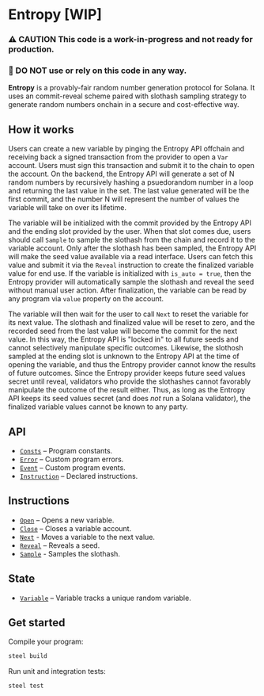 # Entropy [WIP]

### ⚠️ CAUTION This code is a work-in-progress and not ready for production. 
### 🚫 DO NOT use or rely on this code in any way.

**Entropy** is a provably-fair random number generation protocol for Solana. It uses an commit-reveal scheme paired with slothash sampling strategy to generate random numbers onchain in a secure and cost-effective way.

## How it works

Users can create a new variable by pinging the Entropy API offchain and receiving back a signed transaction from the provider to open a `Var` account. Users must sign this transaction and submit it to the chain to open the account. On the backend, the Entropy API will generate a set of N random numbers by recursively hashing a psuedorandom number in a loop and returning the last value in the set. The last value generated will be the first commit, and the number N will represent the number of values the variable will take on over its lifetime.

The variable will be initialized with the commit provided by the Entropy API and the ending slot provided by the user. When that slot comes due, users should call `Sample` to sample the slothash from the chain and record it to the variable account. Only after the slothash has been sampled, the Entropy API will make the seed value available via a read interface. Users can fetch this value and submit it via the `Reveal` instruction to create the finalized variable value for end use. If the variable is initialized with `is_auto = true`, then the Entropy provider will automatically sample the slothash and reveal the seed without manual user action. After finalization, the variable can be read by any program via `value` property on the account.

The variable will then wait for the user to call `Next` to reset the variable for its next value. The slothash and finalized value will be reset to zero, and the recorded seed from the last value will become the commit for the next value. In this way, the Entropy API is "locked in" to all future seeds and cannot selectively manipulate specific outcomes. Likewise, the slothosh sampled at the ending slot is unknown to the Entropy API at the time of opening the variable, and thus the Entropy provider cannot know the results of future outcomes. Since the Entropy provider keeps future seed values secret until reveal, validators who provide the slothashes cannot favorably manipulate the outcome of the result either. Thus, as long as the Entropy API keeps its seed values secret (and does *not* run a Solana validator), the finalized variable values cannot be known to any party.


## API
- [`Consts`](api/src/consts.rs) – Program constants.
- [`Error`](api/src/error.rs) – Custom program errors.
- [`Event`](api/src/event.rs) – Custom program events.
- [`Instruction`](api/src/instruction.rs) – Declared instructions.

## Instructions
- [`Open`](program/src/open.rs) – Opens a new variable.
- [`Close`](program/src/close.rs) – Closes a variable account.
- [`Next`](program/src/next.rs) - Moves a variable to the next value.
- [`Reveal`](program/src/reveal.rs) – Reveals a seed.
- [`Sample`](program/src/sample.rs) - Samples the slothash.

## State
- [`Variable`](api/src/state/variable.rs) – Variable tracks a unique random variable.

## Get started

Compile your program:
```sh
steel build
```

Run unit and integration tests:
```sh
steel test
```

